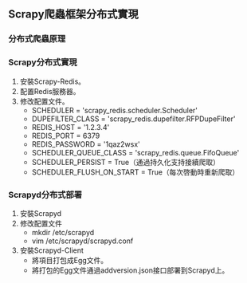 ## Scrapy爬蟲框架分布式實現

### 分布式爬蟲原理



### Scrapy分布式實現

1. 安裝Scrapy-Redis。
2. 配置Redis服務器。
3. 修改配置文件。
   - SCHEDULER = 'scrapy_redis.scheduler.Scheduler'
   - DUPEFILTER_CLASS = 'scrapy_redis.dupefilter.RFPDupeFilter'
   - REDIS_HOST = '1.2.3.4'
   - REDIS_PORT = 6379
   - REDIS_PASSWORD = '1qaz2wsx'
   - SCHEDULER_QUEUE_CLASS = 'scrapy_redis.queue.FifoQueue'
   - SCHEDULER_PERSIST = True（通過持久化支持接續爬取）
   - SCHEDULER_FLUSH_ON_START = True（每次啓動時重新爬取）

### Scrapyd分布式部署

1. 安裝Scrapyd
2. 修改配置文件
   - mkdir /etc/scrapyd
   - vim /etc/scrapyd/scrapyd.conf
3. 安裝Scrapyd-Client
   - 將項目打包成Egg文件。
   - 將打包的Egg文件通過addversion.json接口部署到Scrapyd上。

